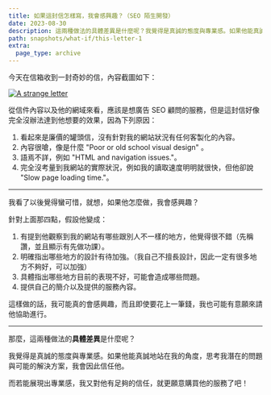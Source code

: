 ```yaml
---
title: 如果這封信怎樣寫，我會感興趣？（SEO 陌生開發）
date: 2023-08-30
description: 這兩種做法的具體差異是什麼呢？我覺得是真誠的態度與專業感。如果他能真誠地站在我的角度，思考我潛在的問題與可能的解決方案，我會因此信任他。而若能展現出專業感，我又對他有足夠的信任，就更願意購買他的服務了吧！
path: snapshots/what-if/this-letter-1
extra:
  page_type: archive
---
```


今天在信箱收到一封奇妙的信，內容截圖如下：


<a href="https://pinchlime-screenshots.s3.ap-northeast-1.amazonaws.com/seo-letter_aHNdnf.webp" data-fancybox data-caption="A strange letter">
  <img src="https://pinchlime-screenshots.s3.ap-northeast-1.amazonaws.com/seo-letter_aHNdnf.webp" loading="lazy" alt="A strange letter" align="center" />
</a>
<br>

從信件內容以及他的網域來看，應該是想廣告 SEO 顧問的服務，但是這封信好像完全沒辦法達到他想要的效果，因為下列原因：

1. 看起來是廉價的罐頭信，沒有針對我的網站狀況有任何客製化的內容。
2. 內容很嗆，像是什麼 "Poor or old school visual design" 。
3. 語焉不詳，例如 "HTML and navigation issues."。
4. 完全沒考量到我網站的實際狀況，例如我的讀取速度明明就很快，但他卻說 "Slow page loading time."。

---

我看了以後覺得蠻可惜，就想，如果他怎麼做，我會感興趣？

針對上面那四點，假設他變成：
1. 有提到他觀察到我的網站有哪些跟別人不一樣的地方，他覺得很不錯（先稱讚，並且顯示有先做功課）。
2. 明確指出哪些地方的設計有待加強。（我自己不擅長設計，因此一定有很多地方不夠好，可以加強）
3. 具體指出哪些地方目前的表現不好，可能會造成哪些問題。
4. 提供自己的簡介以及提供的服務內容。

這樣做的話，我可能真的會感興趣，而且即使要花上一筆錢，我也可能有意願來請他協助進行。

---

那麼，這兩種做法的**具體差異**是什麼呢？

我覺得是真誠的態度與專業感。如果他能真誠地站在我的角度，思考我潛在的問題與可能的解決方案，我會因此信任他。

而若能展現出專業感，我又對他有足夠的信任，就更願意購買他的服務了吧！